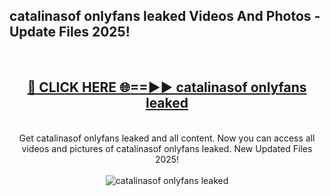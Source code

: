 <h2>catalinasof onlyfans leaked Videos And Photos - Update Files 2025!</h2>
<br>
<div align="center">
<h2><a href="https://top-ai-tools.click/QrbHav" rel="nofollow">🔴 CLICK HERE 🌐==►► catalinasof onlyfans leaked</a></h2>
<br>
Get catalinasof onlyfans leaked and all content. Now you can access all videos and pictures of catalinasof onlyfans leaked. New Updated Files 2025!
<br>
<br>
<a href="https://top-ai-tools.click/QrbHav" rel="nofollow" data-target="animated-image.originalLink"><img src="https://i.ibb.co.com/WyWwxjT/player-gif2.gif" alt="catalinasof onlyfans leaked" style="max-width: 100%; display: inline-block;" data-target="animated-image.originalImage"></a>
</div>
<br>